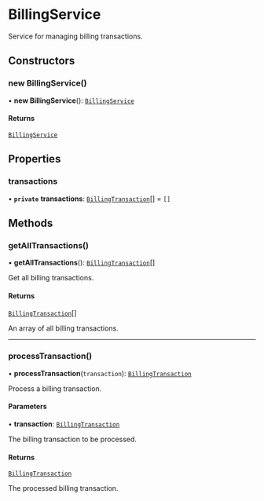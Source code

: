 # BillingService

Service for managing billing transactions.

## Constructors

### new BillingService()

• **new BillingService**(): [`BillingService`](BillingService.md)

#### Returns

[`BillingService`](BillingService.md)

## Properties

### transactions

• **`private`** **transactions**: [`BillingTransaction`](../interfaces/BillingTransaction.md)[] = `[]`

## Methods

### getAllTransactions()

• **getAllTransactions**(): [`BillingTransaction`](../interfaces/BillingTransaction.md)[]

Get all billing transactions.

#### Returns

[`BillingTransaction`](../interfaces/BillingTransaction.md)[]

An array of all billing transactions.

***

### processTransaction()

• **processTransaction**(`transaction`): [`BillingTransaction`](../interfaces/BillingTransaction.md)

Process a billing transaction.

#### Parameters

• **transaction**: [`BillingTransaction`](../interfaces/BillingTransaction.md)

The billing transaction to be processed.

#### Returns

[`BillingTransaction`](../interfaces/BillingTransaction.md)

The processed billing transaction.
